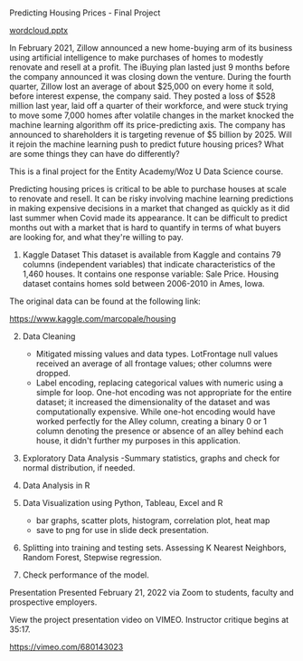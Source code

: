 # 
Predicting Housing Prices - Final Project

[wordcloud.pptx](https://github.com/M-arcy/Feb2022FinalProject/files/8147623/wordcloud.pptx)


In February 2021, Zillow announced a new home-buying arm of its business using artificial intelligence to make purchases of homes to modestly renovate and resell at a profit. The iBuying plan lasted just 9 months before the company announced it was closing down the venture. During the fourth quarter, Zillow lost an average of about $25,000 on every home it sold, before interest expense, the company said. They posted a loss of $528 million last year, laid off a quarter of their workforce, and were stuck trying to move some 7,000 homes after volatile changes in the market knocked the machine learning algorithm off its price-predicting axis.
 The company has announced to shareholders it is targeting revenue of $5 billion by 2025. Will it rejoin the machine learning push to predict future housing prices? What are some things they can have do differently? 

This is a final project for the Entity Academy/Woz U Data Science course. 

Predicting housing prices is critical to be able to purchase houses at scale to renovate and resell. It can be risky involving machine learning predictions in making expensive decisions in a market that changed as quickly as it did last summer when Covid made its appearance. It can be difficult to predict months out with a market that is hard to quantify in terms of what buyers are looking for, and what they're willing to pay. 

1. Kaggle Dataset 
This dataset is available from Kaggle and contains 79 columns (independent variables) that indicate characteristics of the 1,460 houses. It contains one response variable: Sale Price. Housing dataset contains homes sold between 2006-2010 in Ames, Iowa.

The original data can be found at the following link: 

https://www.kaggle.com/marcopale/housing


2. Data Cleaning 
    - Mitigated missing values and data types. LotFrontage null values received an average of all frontage values; other columns were dropped. 
    - Label encoding, replacing categorical values with numeric using a simple for loop. One-hot encoding was not appropriate for the entire dataset; it increased the dimensionality of the dataset and was computationally expensive. While one-hot encoding would have worked perfectly for the Alley column, creating a binary 0 or 1 column denoting the presence or absence of an alley behind each house, it didn't further my purposes in this application.  

3. Exploratory Data Analysis
    -Summary statistics, graphs and check for normal distribution, if needed.

4. Data Analysis in R

5. Data Visualization using Python, Tableau, Excel and R
    - bar graphs, scatter plots, histogram, correlation plot, heat map
    - save to png for use in slide deck presentation.


6. Splitting into training and testing sets. Assessing K Nearest Neighbors, Random Forest, Stepwise regression.

7. Check performance of the model. 

Presentation
Presented February 21, 2022 via Zoom to students, faculty and prospective employers.

View the project presentation video on VIMEO. Instructor critique begins at 35:17.

https://vimeo.com/680143023

